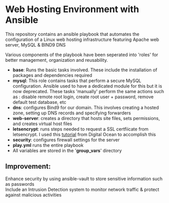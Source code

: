 # Web Hosting Environment with Ansible
This repository contains an ansible playbook that automates the configuration of a Linux web hosting infrastructure featuring Apache web server, MySQL & BIND9 DNS   

Various components of the playbook have been seperated into 'roles' for better management, organization and reusability.  
- **base**: Runs the basic tasks involved. These include the installation of packages and dependencies required  
- **mysql**: This role contains tasks that perform a secure MySQL configuration. Ansible used to have a dedicated module for this but it is now deprecated. These tasks 'manually' perform the same actions such as : disable remote root login, create root user + password, remove default test database, etc  
- **dns**: configures Bind9 for our domain. This involves creating a hosted zone, setting up DNS records and specifying forwarders  
- **web-server**: creates a directory that hosts site files, sets permissions, and creates virtual host files  
- **letsencrypt**: runs steps needed to request a SSL certfiicate from letsencrypt. I used this [tutorial](https://www.digitalocean.com/community/tutorials/how-to-acquire-a-let-s-encrypt-certificate-using-ansible-on-ubuntu-18-04) from Digital Ocean to accomplish this  
- **security**: configures firewall settings for the server  
- **play.yml** runs the entire playbook  
- All variables are stored in the '**group_vars**' directory  

## Improvement:
Enhance security by using ansible-vault to store sensitive information such as passwords  
Include an Intrusion Detection system to monitor network traffic & protect against malicious activities  

